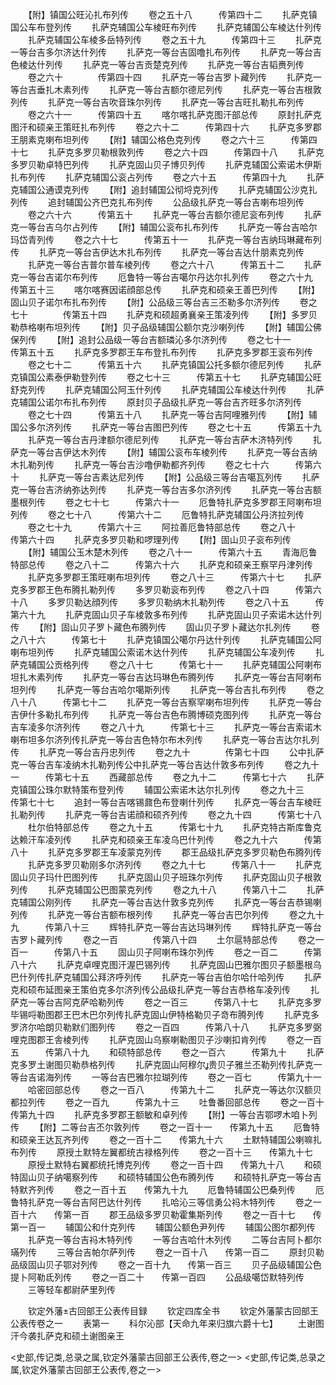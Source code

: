 <!-- { "loadSidebar": true } -->
　　【附】镇国公旺沁扎布列传
　　卷之五十八　　　传第四十二
　　扎萨克镇国公车布登列传
　　扎萨克辅国公车棱旺布列传
　　扎萨克辅国公车棱达什列传
　　扎萨克辅国公车棱多岳特列传
　　卷之五十九　　　传第四十三
　　扎萨克一等台吉多尔济达什列传
　　扎萨克一等台吉固噜扎布列传
　　扎萨克一等台吉色棱达什列传
　　扎萨克一等台吉贡楚克列传
　　扎萨克一等台吉韬赉列传
　　卷之六十　　　　传第四十四
　　扎萨克一等台吉罗卜藏列传
　　扎萨克一等台吉垂扎木素列传
　　扎萨克一等台吉额尔德尼列传
　　扎萨克一等台吉根敦列传
　　扎萨克一等台吉吹音珠尔列传
　　扎萨克一等台吉旺扎勒扎布列传
　　卷之六十一　　　传第四十五
　　喀尔喀扎萨克图汗部总传
　　原封扎萨克图汗和硕亲王策旺扎布列传
　　卷之六十二　　　传第四十六
　　扎萨克多罗郡王朋素克喇布坦列传
　　【附】辅国公格色克列传
　　卷之六十三　　　传第四十七
　　扎萨克多罗贝勒根敦列传
　　卷之六十四　　　传第四十八
　　扎萨克多罗贝勒卓特巴列传
　　扎萨克固山贝子博贝列传
　　扎萨克辅国公索诺木伊斯扎布列传
　　扎萨克辅国公衮占列传
　　卷之六十五　　　传第四十九
　　扎萨克辅国公通谟克列传
　　【附】追封辅国公彻埒克列传
　　扎萨克辅国公沙克扎列传
　　追封辅国公齐巴克扎布列传
　　公品级扎萨克一等台吉喇布坦列传
　　卷之六十六　　　传第五十
　　扎萨克一等台吉额尔德尼衮布列传
　　扎萨克一等台吉乌尔占列传
　　【附】辅国公衮布扎布列传
　　扎萨克一等台吉哈尔玛岱青列传
　　卷之六十七　　　传第五十一
　　扎萨克一等台吉纳玛琳藏布列传
　　扎萨克一等台吉伊达木扎布列传
　　扎萨克一等台吉达什朋素克列传
　　扎萨克一等台吉普尔普车棱列传
　　卷之六十八　　　传第五十二
　　扎萨克一等台吉诺尔布列传
　　厄鲁特一等台吉噶尔丹达尔扎列传
　　卷之六十九　　　传第五十三
　　喀尔喀赛因诺顔部总传
　　扎萨克和硕亲王善巴列传
　　【附】固山贝子诺尔布扎布列传
　　【附】公品级三等台吉三丕勒多尔济列传
　　卷之七十　　　　传第五十四
　　扎萨克和硕超勇襄亲王策凌列传
　　【附】多罗贝勒恭格喇布坦列传
　　【附】贝子品级辅国公额尔克沙喇列传
　　【附】辅国公佛保列传
　　【附】追封公品级一等台吉额璘沁多尔济列传
　　卷之七十一　　　传第五十五
　　扎萨克多罗郡王车布登扎布列传
　　扎萨克多罗郡王衮布列传
　　卷之七十二　　　传第五十六
　　扎萨克镇国公托多额尔德尼列传
　　扎萨克镇国公素泰伊勒登列传
　　卷之七十三　　　传第五十七
　　扎萨克辅国公旺舒克列传
　　扎萨克辅国公阿玉什列传
　　扎萨克辅国公车棱达什列传
　　扎萨克辅国公诺尔布扎布列传
　　原封贝子品级扎萨克一等台吉齐旺多尔济列传
　　卷之七十四　　　传第五十八
　　扎萨克一等台吉阿哩雅列传
　　【附】辅国公多尔济列传
　　扎萨克一等台吉图巴列传
　　卷之七十五　　　传第五十九
　　扎萨克一等台吉丹津额尔德尼列传
　　扎萨克一等台吉萨木济特列传
　　扎萨克一等台吉伊达木列传
　　【附】辅国公衮布车棱列传
　　扎萨克一等台吉纳木扎勒列传
　　扎萨克一等台吉沙噜伊勒都齐列传
　　卷之七十六　　　传第六十
　　扎萨克一等台吉素达尼列传
　　【附】公品级三等台吉噶瓦列传
　　扎萨克一等台吉济纳弥达列传
　　扎萨克一等台吉多尔济列传
　　扎萨克一等台吉额墨根列传
　　卷之七十七　　　传第六十一
　　厄鲁特扎萨克多罗郡王阿喇布坦列传
　　卷之七十八　　　传第六十二
　　厄鲁特扎萨克辅国公丹济拉列传
　　卷之七十九　　　传第六十三
　　阿拉善厄鲁特部总传
　　卷之八十　　　　传第六十四
　　扎萨克多罗贝勒和啰理列传
　　【附】固山贝子衮布列传
　　【附】辅国公玉木楚木列传
　　卷之八十一　　　传第六十五
　　青海厄鲁特部总传
　　卷之八十二　　　传第六十六
　　扎萨克和硕亲王察罕丹津列传
　　扎萨克多罗郡王策旺喇布坦列传
　　卷之八十三　　　传第六十七
　　扎萨克多罗郡王色布腾扎勒列传
　　多罗贝勒衮布列传
　　卷之八十四　　　传第六十八
　　多罗贝勒达顔列传
　　多罗贝勒纳木扎勒列传
　　卷之八十五　　　传第六十九
　　扎萨克固山贝子车棱敦多布列传
　　扎萨克固山贝子索诺木达什列传
　　【附】固山贝子罗卜藏色布腾列传
　　固山贝子罗卜藏达尔扎列传
　　卷之八十六　　　传第七十
　　扎萨克镇国公噶尔丹达什列传
　　扎萨克辅国公阿喇布坦列传
　　扎萨克辅国公索诺木达什列传
　　扎萨克辅国公车凌列传
　　扎萨克辅国公贡格列传
　　卷之八十七　　　传第七十一
　　扎萨克辅国公阿喇布坦扎木素列传
　　扎萨克一等台吉达玛琳色布腾列传
　　扎萨克一等台吉阿喇布坦列传
　　扎萨克一等台吉哈尔噶斯列传
　　扎萨克一等台吉扎布列传
　　卷之八十八　　　传第七十二
　　扎萨克一等台吉察罕喇布坦列传
　　扎萨克一等台吉伊什多勒扎布列传
　　扎萨克一等台吉色布腾博硕克图列传
　　扎萨克一等台吉车凌多尔济列传
　　卷之八十九　　　传第七十三
　　扎萨克一等台吉索诺木喇布坦多尔济列传扎萨克一等台吉色特尔布木列传
　　扎萨克一等台吉达尔扎列传
　　扎萨克一等台吉丹忠列传
　　卷之九十　　　　传第七十四
　　公中扎萨克一等台吉车凌纳木扎勒列传公中扎萨克一等台吉达什敦多布列传
　　卷之九十一　　　传第七十五
　　西藏部总传
　　卷之九十二　　　传第七十六
　　扎萨克镇国公珠尔默特策布登列传
　　辅国公索诺木达尔扎列传
　　卷之九十三　　　传第七十七
　　追封一等台吉喀锡鼐色布登喇什列传
　　扎萨克一等台吉车棱旺扎勒列传
　　扎萨克一等台吉诺顔和硕齐列传
　　卷之九十四　　　传第七十八
　　杜尔伯特部总传
　　卷之九十五　　　传第七十九
　　扎萨克特古斯库鲁克达赖汗车凌列传
　　扎萨克和硕亲王车凌乌巴什列传
　　卷之九十六　　　传第八十
　　扎萨克多罗郡王车凌蒙克列传
　　郡王品级扎萨克多罗贝勒色布腾列传
　　扎萨克多罗贝勒刚多尔济列传
　　卷之九十七　　　传第八十一
　　扎萨克固山贝子玛什巴图列传
　　扎萨克固山贝子班珠尔列传
　　扎萨克固山贝子根敦列传
　　扎萨克辅国公巴图蒙克列传
　　卷之九十八　　　传第八十二
　　扎萨克辅国公刚列传
　　扎萨克一等台吉达什敦多克列传
　　扎萨克一等台吉恭锡喇列传
　　扎萨克一等台吉额布根列传
　　扎萨克一等台吉巴尔列传
　　卷之九十九　　　传第八十三
　　辉特扎萨克一等台吉达玛琳列传
　　辉特扎萨克一等台吉罗卜藏列传
　　卷之一百　　　　传第八十四
　　土尔扈特部总传
　　卷之一百一　　　传第八十五
　　固山贝子阿喇布珠尔列传
　　卷之一百二　　　传第八十六
　　扎萨克卓哩克图汗渥巴锡列传
　　扎萨克固山巴雅尔图贝子额墨根乌巴什列传扎萨克辅国公拜济呼列传
　　扎萨克一等台吉伯尔哈什哈列传
　　扎萨克和硕布延图亲王策伯克多尔济列传公品级扎萨克一等台吉恭格车凌列传
　　扎萨克一等台吉阿克萨哈勒列传
　　卷之一百三　　　传第八十七
　　扎萨克多罗毕锡哷勒图郡王巴木巴尔列传扎萨克固山伊特格勒贝子竒布腾列传
　　扎萨克多罗济尔哈朗贝勒默们图列传
　　卷之一百四　　　传第八十八
　　扎萨克多罗弼哩克图郡王舎棱列传
　　扎萨克固山乌察喇勒图贝子沙喇扣肯列传
　　卷之一百五　　　传第八十九
　　和硕特部总传
　　卷之一百六　　　传第九十
　　扎萨克多罗土谢图贝勒恭格列传
　　扎萨克固山阿穆尔贵贝子雅兰丕勒列传扎萨克一等台吉诺海列传
　　一等台吉巴雅尔拉瑚列传
　　卷之一百七　　　传第九十一
　　哈密回部总传
　　卷之一百八　　　传第九十二
　　扎萨克一等达尔汉额贝都拉列传
　　卷之一百九　　　传第九十三
　　吐鲁番回部总传
　　卷之一百十　　　传第九十四
　　扎萨克多罗郡王额敏和卓列传
　　【附】一等台吉鄂啰木咱卜列传
　　【附】二等台吉丕尔敦列传
　　卷之一百十一　　传第九十五
　　厄鲁特和硕亲王达瓦齐列传
　　卷之一百十二　　传第九十六
　　土默特辅国公喇嘛扎布列传
　　原授土默特左翼都统古禄格列传
　　卷之一百十三　　传第九十七
　　原授土默特右翼都统托博克列传
　　卷之一百十四　　传第九十八
　　和硕特固山贝子纳噶察列传
　　和硕特辅国公色布腾列传
　　和硕特扎萨克一等台吉特默齐列传
　　卷之一百十五　　传第九十九
　　厄鲁特辅国公巴桑列传
　　厄鲁特扎萨克一等台吉阿巴达什列传
　　扎哈沁三等信勇公祃木特列传
　　卷之一百十六　　传第一百
　　郡王品级多罗贝勒霍集斯列传
　　卷之一百十七　　传第一百一
　　辅国公和什克列传
　　辅国公额色尹列传
　　辅国公图尔都列传
　　扎萨克一等台吉祃木特列传
　　一等台吉哈什木列传
　　二等台吉阿卜都尔璊列传
　　三等台吉帕尔萨列传
　　卷之一百十八　　传第一百二
　　原封贝勒品级固山贝子鄂对列传
　　卷之一百十九　　传第一百三
　　贝子品级辅国公色提卜阿勒氐列传
　　卷之一百二十　　传第一百四
　　公品级噶岱默特列传
　　三等轻车都尉萨里列传





　　钦定外藩古回部王公表传目録
　　钦定四库全书
　　钦定外藩蒙古回部王公表传卷之一
　　表第一
　　科尔沁部【天命九年来归旗六爵十七】
　　土谢图汗今袭扎萨克和硕土谢图亲王











<史部,传记类,总录之属,钦定外藩蒙古回部王公表传,卷之一>
<史部,传记类,总录之属,钦定外藩蒙古回部王公表传,卷之一>
